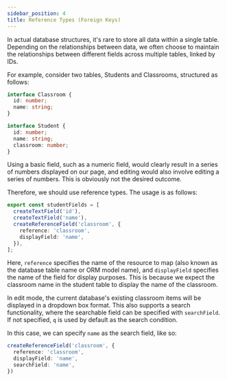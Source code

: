 ```yaml
---
sidebar_position: 4
title: Reference Types (Foreign Keys)
---
```


In actual database structures, it's rare to store all data within a single table. Depending on the relationships between data, we often choose to maintain the relationships between different fields across multiple tables, linked by IDs.

For example, consider two tables, Students and Classrooms, structured as follows:

```ts
interface Classroom {
  id: number;
  name: string;
}

interface Student {
  id: number;
  name: string;
  classroom: number;
}
```

Using a basic field, such as a numeric field, would clearly result in a series of numbers displayed on our page, and editing would also involve editing a series of numbers. This is obviously not the desired outcome.

Therefore, we should use reference types. The usage is as follows:

```ts
export const studentFields = [
  createTextField('id'),
  createTextField('name'),
  createReferenceField('classroom', {
    reference: 'classroom',
    displayField: 'name',
  }),
];
```

Here, `reference` specifies the name of the resource to map (also known as the database table name or ORM model name), and `displayField` specifies the name of the field for display purposes. This is because we expect the classroom name in the student table to display the name of the classroom.

In edit mode, the current database's existing classroom items will be displayed in a dropdown box format. This also supports a search functionality, where the searchable field can be specified with `searchField`. If not specified, `q` is used by default as the search condition.

In this case, we can specify `name` as the search field, like so:
```ts
createReferenceField('classroom', {
  reference: 'classroom',
  displayField: 'name',
  searchField: 'name',
})
```
